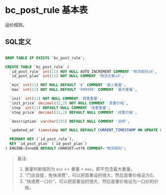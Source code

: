 # bc_post_rule 基本表

运价规则。

## SQL定义

```sql

DROP TABLE IF EXISTS `bc_post_rule`;

CREATE TABLE `bc_post_rule` (
  `id_post_rule` int(11) NOT NULL AUTO_INCREMENT COMMENT '物流规则id',
  `id_post_plan` int(11) NOT NULL COMMENT '物流方案id',

  `min` int(11) NOT NULL DEFAULT '0' COMMENT '最小重量',
  `max` int(11) NOT NULL DEFAULT '999999' COMMENT '最大重量',

  `init` int(11) NOT NULL COMMENT '首重重量',
  `init_price` decimal(12,2) NOT NULL COMMENT '首重价格',
  `step` int(11) DEFAULT NULL COMMENT '续重重量',
  `step_price` decimal(12,2) DEFAULT NULL COMMENT '续重价格',

  `description` varchar(255) DEFAULT NULL COMMENT '说明',

  `updated_at` timestamp NOT NULL DEFAULT CURRENT_TIMESTAMP ON UPDATE CURRENT_TIMESTAMP COMMENT '更新时间',

  PRIMARY KEY (`id_post_rule`),
  KEY `id_post_plan` (`id_post_plan`)
) ENGINE=InnoDB DEFAULT CHARSET=utf8 COMMENT='物流规则';
```

> 备注:
> 1. 重量判断规则为 `min` <= 重量 < `max`，即不包含最大重量。
> 2. “门店自提，免快递费”，可以把首重设的很大，然后首重价格设为0。
> 3. “快递费一口价”，可以把首重设的很大，然后首重价格设为一口价的价格。